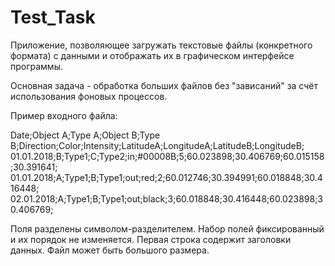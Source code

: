 # Test_Task
Приложение, позволяющее загружать текстовые файлы (конкретного формата) с данными и отображать их в графическом интерфейсе программы.

Основная задача - обработка больших файлов без "зависаний" за счёт использования фоновых процессов.

Пример входного файла:

Date;Object A;Type A;Object B;Type B;Direction;Color;Intensity;LatitudeA;LongitudeA;LatitudeB;LongitudeB;
01.01.2018;B;Type1;C;Type2;in;#00008B;5;60.023898;30.406769;60.015158;30.391641;
01.01.2018;A;Type1;B;Type1;out;red;2;60.012746;30.394991;60.018848;30.416448;
02.01.2018;A;Type1;B;Type1;out;black;3;60.018848;30.416448;60.023898;30.406769;

Поля разделены символом-разделителем. Набор полей фиксированный и их порядок не изменяется. Первая строка
содержит заголовки данных. Файл может быть большого размера.

